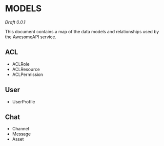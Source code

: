 MODELS
======

*Draft 0.0.1*

This document contains a map of the data models and relationships used by the AwesomeAPI service.

## ACL

  * ACLRole
  * ACLResource
  * ACLPermission

## User
 * UserProfile

## Chat
 * Channel
 * Message
 * Asset